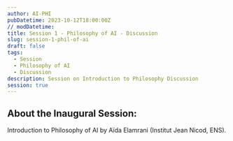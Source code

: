 ```yaml
---
author: AI-PHI
pubDatetime: 2023-10-12T18:00:00Z
// modDatetime:
title: Session 1 - Philosophy of AI - Discussion
slug: session-1-phil-of-ai
draft: false
tags:
  - Session
  - Philosophy of AI
  - Discussion
description: Session on Introduction to Philosophy Discussion
session: true
---
```


## About the Inaugural Session:

Introduction to Philosophy of AI by Aïda Elamrani (Institut Jean Nicod, ENS).
